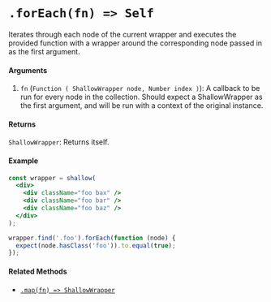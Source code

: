 # `.forEach(fn) => Self`

Iterates through each node of the current wrapper and executes the provided function with a
wrapper around the corresponding node passed in as the first argument.


#### Arguments

1. `fn` (`Function ( ShallowWrapper node, Number index )`): A callback to be run for every node in the collection.
Should expect a ShallowWrapper as the first argument, and will be run with a context of the original
instance.



#### Returns

`ShallowWrapper`: Returns itself.



#### Example

```jsx
const wrapper = shallow(
  <div>
    <div className="foo bax" />
    <div className="foo bar" />
    <div className="foo baz" />
  </div>
);

wrapper.find('.foo').forEach(function (node) {
  expect(node.hasClass('foo')).to.equal(true);
});
```


#### Related Methods

- [`.map(fn) => ShallowWrapper`](map.md)
